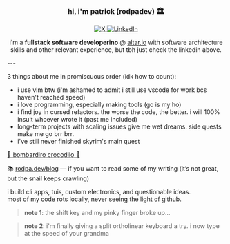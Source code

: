 <h3 align="center">hi, i'm patrick (rodpadev) 🏛️</h3>

<p align="center">
  <a href="https://x.com/rodpadev">
    <img src="https://img.shields.io/badge/-@rodpadev-%23000000.svg?style=flat&logo=X&logoColor=white" alt="X">
  </a>
  <a href="https://linkedin.com/in/rodpadev">
    <img src="https://img.shields.io/badge/linkedin-%230077B5.svg?style=flat&logo=linkedin&logoColor=white" alt="LinkedIn">
  </a>
</p>
<p align="center">
i'm a <strong>fullstack software developerino</strong> @ 
<a href="https://github.com/altario">altar.io</a> with software architecture skills and other relevant experience, 
but tbh just check the linkedin above.
</p>
---

3 things about me in promiscuous order (idk how to count):
- i use vim btw (i'm ashamed to admit i still use vscode for work bcs haven't reached speed)
- i love programming, especially making tools (go is my ho)
- i find joy in cursed refactors. the worse the code, the better. i will 100% insult whoever wrote it (past me included)
- long-term projects with scaling issues give me wet dreams. side quests make me go brr brr. 
- i've still never finished skyrim's main quest


[🐊 bombardiro crocodilo 🐊](https://www.youtube.com/watch?v=dQw4w9WgXcQ)

📚 [rodpa.dev/blog](https://rodpa.dev/blog) — if you want to read some of my writing (it’s not great, but the snail keeps crawling)

i build cli apps, tuis, custom electronics, and questionable ideas.  
most of my code rots locally, never seeing the light of github.

> **note 1**: the shift key and my pinky finger broke up...

> **note 2**: i'm finally giving a split ortholinear keyboard a try. i now type at the speed of your grandma
